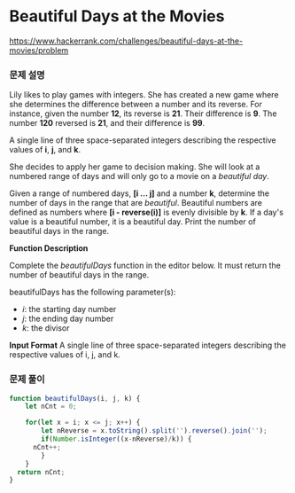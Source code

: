 # Beautiful Days at the Movies

https://www.hackerrank.com/challenges/beautiful-days-at-the-movies/problem

### 문제 설명

Lily likes to play games with integers. She has created a new game where she determines the difference between a number and its reverse. For instance, given the number **12**, its reverse is **21**. Their difference is **9**. The number **120** reversed is **21**, and their difference is **99**.

A single line of three space-separated integers describing the respective values of **i**, **j**, and **k**.

She decides to apply her game to decision making. She will look at a numbered range of days and will only go to a movie on a *beautiful day*.

Given a range of numbered days, **[i ... j]** and a number **k**, determine the number of days in the range that are *beautiful*. Beautiful numbers are defined as numbers where **[i - reverse(i)]** is evenly divisible by **k**. If a day's value is a beautiful number, it is a beautiful day. Print the number of beautiful days in the range.

**Function Description**

Complete the *beautifulDays* function in the editor below. It must return the number of beautiful days in the range.

beautifulDays has the following parameter(s):

- *i*: the starting day number
- *j*: the ending day number
- *k*: the divisor

**Input Format**
A single line of three space-separated integers describing the respective values of i, j, and k.
### 문제 풀이

```jsx
function beautifulDays(i, j, k) {
	let nCnt = 0;

	for(let x = i; x <= j; x++) {
		let nReverse = x.toString().split('').reverse().join('');
		if(Number.isInteger((x-nReverse)/k)) {
      nCnt++;
		}
	}
  return nCnt;
}
```
